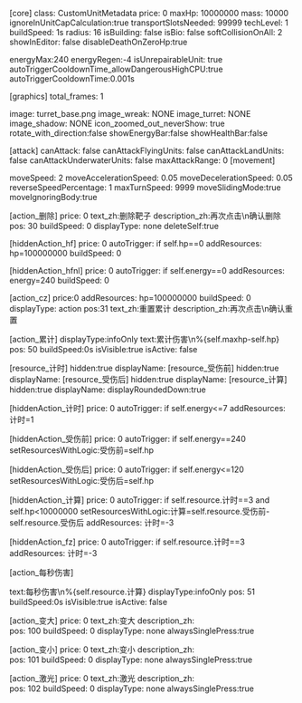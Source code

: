 
[core]
class: CustomUnitMetadata
price: 0
maxHp: 10000000
mass: 10000
ignoreInUnitCapCalculation:true
transportSlotsNeeded: 99999
techLevel: 1
buildSpeed: 1s
radius: 16
isBuilding: false
isBio: false
softCollisionOnAll: 2
showInEditor: false
disableDeathOnZeroHp:true

energyMax:240
energyRegen:-4
isUnrepairableUnit: true
autoTriggerCooldownTime_allowDangerousHighCPU:true
autoTriggerCooldownTime:0.001s

[graphics]
total_frames: 1

image:        turret_base.png
image_wreak:  NONE
image_turret: NONE
image_shadow: NONE
icon_zoomed_out_neverShow: true
rotate_with_direction:false
showEnergyBar:false
showHealthBar:false

[attack]
canAttack: false
canAttackFlyingUnits: false
canAttackLandUnits:   false
canAttackUnderwaterUnits: false
maxAttackRange: 0
[movement]

moveSpeed: 2
moveAccelerationSpeed: 0.05
moveDecelerationSpeed: 0.05
reverseSpeedPercentage: 1
maxTurnSpeed: 9999
moveSlidingMode:true
moveIgnoringBody:true

[action_删除]
price: 0
text_zh:删除靶子
description_zh:再次点击\n确认删除
pos: 30
buildSpeed: 0
displayType: none
deleteSelf:true

[hiddenAction_hf]
price: 0
autoTrigger: if self.hp==0
addResources: hp=100000000
buildSpeed: 0

[hiddenAction_hfnl]
price: 0
autoTrigger: if self.energy==0
addResources: energy=240
buildSpeed: 0

[action_cz]
price:0
addResources: hp=100000000
buildSpeed: 0
displayType: action
pos:31
text_zh:重置累计
description_zh:再次点击\n确认重置

[action_累计]
displayType:infoOnly
text:累计伤害\n%{self.maxhp-self.hp}
pos: 50
buildSpeed:0s
isVisible:true
isActive: false








[resource_计时]
hidden:true
displayName: 
[resource_受伤前]
hidden:true
displayName: 
[resource_受伤后]
hidden:true
displayName: 
[resource_计算]
hidden:true
displayName: 
displayRoundedDown:true

[hiddenAction_计时]
price: 0
autoTrigger:  if self.energy<=7
addResources: 计时=1

[hiddenAction_受伤前]
price: 0
autoTrigger: if self.energy==240
setResourcesWithLogic:受伤前=self.hp

[hiddenAction_受伤后]
price: 0
autoTrigger: if self.energy<=120
setResourcesWithLogic:受伤后=self.hp

[hiddenAction_计算]
price: 0
autoTrigger: if self.resource.计时==3 and self.hp<10000000
setResourcesWithLogic:计算=self.resource.受伤前-self.resource.受伤后
addResources: 计时=-3

[hiddenAction_fz]
price: 0
autoTrigger: if self.resource.计时==3
addResources: 计时=-3

[action_每秒伤害]

text:每秒伤害\n%{self.resource.计算}
displayType:infoOnly
pos: 51
buildSpeed:0s
isVisible:true
isActive: false


[action_变大]
price: 0
text_zh:变大
description_zh:  
pos: 100
buildSpeed: 0
displayType: none
alwaysSinglePress:true

[action_变小]
price: 0
text_zh:变小
description_zh:  
pos: 101
buildSpeed: 0
displayType: none
alwaysSinglePress:true

[action_激光]
price: 0
text_zh:激光
description_zh:  
pos: 102
buildSpeed: 0
displayType: none
alwaysSinglePress:true
